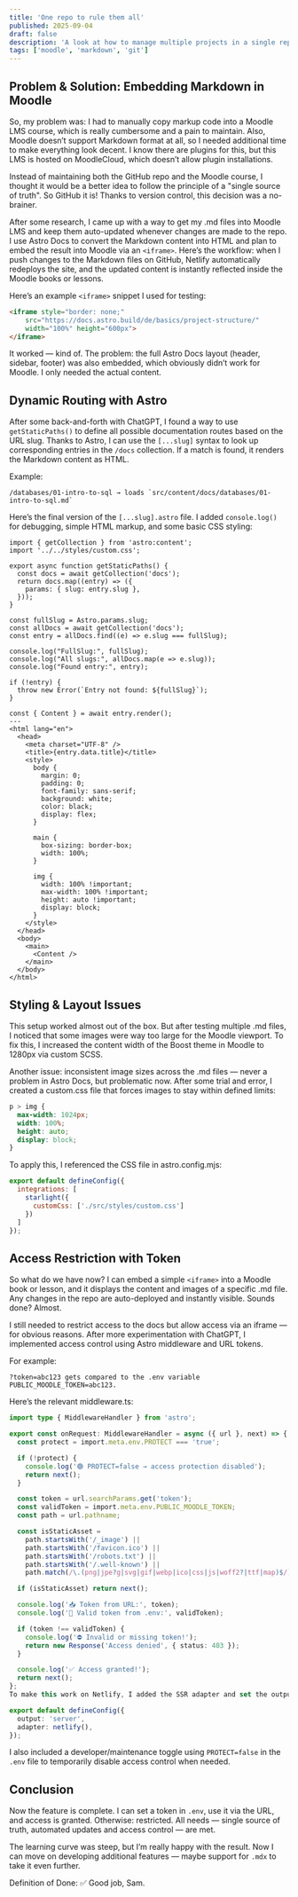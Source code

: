 ```yaml
---
title: 'One repo to rule them all'
published: 2025-09-04
draft: false
description: 'A look at how to manage multiple projects in a single repository.'
tags: ['moodle', 'markdown', 'git']
---
```


## Problem & Solution: Embedding Markdown in Moodle

So, my problem was: I had to manually copy markup code into a Moodle LMS course, which is really cumbersome and a pain to maintain. Also, Moodle doesn’t support Markdown format at all, so I needed additional time to make everything look decent. I know there are plugins for this, but this LMS is hosted on MoodleCloud, which doesn’t allow plugin installations.

Instead of maintaining both the GitHub repo and the Moodle course, I thought it would be a better idea to follow the principle of a "single source of truth". So GitHub it is! Thanks to version control, this decision was a no-brainer.

After some research, I came up with a way to get my .md files into Moodle LMS and keep them auto-updated whenever changes are made to the repo. I use Astro Docs to convert the Markdown content into HTML and plan to embed the result into Moodle via an `<iframe>`. Here’s the workflow: when I push changes to the Markdown files on GitHub, Netlify automatically redeploys the site, and the updated content is instantly reflected inside the Moodle books or lessons.

Here’s an example `<iframe>` snippet I used for testing:

```html
<iframe style="border: none;"
    src="https://docs.astro.build/de/basics/project-structure/"
    width="100%" height="600px">
</iframe>
```

It worked — kind of. The problem: the full Astro Docs layout (header, sidebar, footer) was also embedded, which obviously didn’t work for Moodle. I only needed the actual content.

## Dynamic Routing with Astro

After some back-and-forth with ChatGPT, I found a way to use `getStaticPaths()` to define all possible documentation routes based on the URL slug. Thanks to Astro, I can use the `[...slug]` syntax to look up corresponding entries in the `/docs` collection. If a match is found, it renders the Markdown content as HTML.

Example:

```shell
/databases/01-intro-to-sql → loads `src/content/docs/databases/01-intro-to-sql.md`
```

Here’s the final version of the `[...slug].astro` file. I added `console.log()` for debugging, simple HTML markup, and some basic CSS styling:

```astro title="[...slug].astro"
import { getCollection } from 'astro:content';
import '../../styles/custom.css';

export async function getStaticPaths() {
  const docs = await getCollection('docs');
  return docs.map((entry) => ({
    params: { slug: entry.slug },
  }));
}

const fullSlug = Astro.params.slug;
const allDocs = await getCollection('docs');
const entry = allDocs.find((e) => e.slug === fullSlug);

console.log("FullSlug:", fullSlug);
console.log("All slugs:", allDocs.map(e => e.slug));
console.log("Found entry:", entry);

if (!entry) {
  throw new Error(`Entry not found: ${fullSlug}`);
}

const { Content } = await entry.render();
---
<html lang="en">
  <head>
    <meta charset="UTF-8" />
    <title>{entry.data.title}</title>
    <style>
      body {
        margin: 0;
        padding: 0;
        font-family: sans-serif;
        background: white;
        color: black;
        display: flex;
      }

      main {
        box-sizing: border-box;
        width: 100%;
      }

      img {
        width: 100% !important;
        max-width: 100% !important;
        height: auto !important;
        display: block;
      }
    </style>
  </head>
  <body>
    <main>
      <Content />
    </main>
  </body>
</html>
```

## Styling & Layout Issues

This setup worked almost out of the box. But after testing multiple .md files, I noticed that some images were way too large for the Moodle viewport. To fix this, I increased the content width of the Boost theme in Moodle to 1280px via custom SCSS.

Another issue: inconsistent image sizes across the .md files — never a problem in Astro Docs, but problematic now. After some trial and error, I created a custom.css file that forces images to stay within defined limits:

```css
p > img {
  max-width: 1024px;
  width: 100%;
  height: auto;
  display: block;
}
```
To apply this, I referenced the CSS file in astro.config.mjs:

```js
export default defineConfig({
  integrations: [
    starlight({
      customCss: ['./src/styles/custom.css']
    })
  ]
});
```

## Access Restriction with Token

So what do we have now? I can embed a simple `<iframe>` into a Moodle book or lesson, and it displays the content and images of a specific .md file. Any changes in the repo are auto-deployed and instantly visible. Sounds done? Almost.

I still needed to restrict access to the docs but allow access via an iframe — for obvious reasons. After more experimentation with ChatGPT, I implemented access control using Astro middleware and URL tokens.

For example:

```shell
?token=abc123 gets compared to the .env variable PUBLIC_MOODLE_TOKEN=abc123.
```
Here’s the relevant middleware.ts:

```ts title="middleware.ts"
import type { MiddlewareHandler } from 'astro';

export const onRequest: MiddlewareHandler = async ({ url }, next) => {
  const protect = import.meta.env.PROTECT === 'true';

  if (!protect) {
    console.log('🟢 PROTECT=false → access protection disabled');
    return next();
  }

  const token = url.searchParams.get('token');
  const validToken = import.meta.env.PUBLIC_MOODLE_TOKEN;
  const path = url.pathname;

  const isStaticAsset =
    path.startsWith('/_image') ||
    path.startsWith('/favicon.ico') ||
    path.startsWith('/robots.txt') ||
    path.startsWith('/.well-known') ||
    path.match(/\.(png|jpe?g|svg|gif|webp|ico|css|js|woff2?|ttf|map)$/);

  if (isStaticAsset) return next();

  console.log('📥 Token from URL:', token);
  console.log('🔐 Valid token from .env:', validToken);

  if (token !== validToken) {
    console.log('⛔ Invalid or missing token!');
    return new Response('Access denied', { status: 403 });
  }

  console.log('✅ Access granted!');
  return next();
};
To make this work on Netlify, I added the SSR adapter and set the output to 'server':

export default defineConfig({
  output: 'server',
  adapter: netlify(),
});
```

I also included a developer/maintenance toggle using `PROTECT=false` in the `.env` file to temporarily disable access control when needed.

## Conclusion

Now the feature is complete. I can set a token in `.env`, use it via the URL, and access is granted. Otherwise: restricted. All needs — single source of truth, automated updates and access control — are met.

The learning curve was steep, but I’m really happy with the result. Now I can move on developing additional features — maybe support for `.mdx` to take it even further.

Definition of Done: ✅
Good job, Sam.